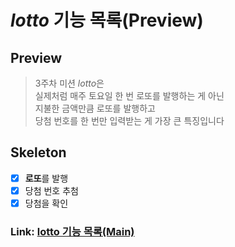 # _lotto_ 기능 목록(Preview)

## Preview
>3주차 미션 *lotto*은   
>실제처럼 매주 토요일 한 번 로또를 발행하는 게 아닌   
>지불한 금액만큼 로또를 발행하고   
>당첨 번호를 한 번만 입력받는 게 가장 큰 특징입니다    

## Skeleton
- [x] **로또**를 발행
- [x] 당첨 번호 추첨
- [x] 당첨을 확인

### Link: [lotto 기능 목록(Main)][mainlink]
[mainlink]: docs/mainREADME.md "기능 목록(Main)"
